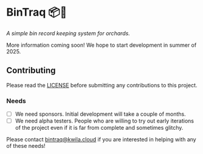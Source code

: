 # BinTraq 📦👣

*A simple bin record keeping system for orchards.*


More information coming soon! We hope to start development in summer of 2025.

## Contributing

Please read the [LICENSE](./LICENSE) before submitting any contributions to this project.

### Needs

- [ ] We need sponsors. Initial development will take a couple of months.
- [ ] We need alpha testers. People who are willing to try out early iterations of the project even if it is far from complete and sometimes glitchy.

Please contact bintraq@kwila.cloud if you are interested in helping with any of these needs!
